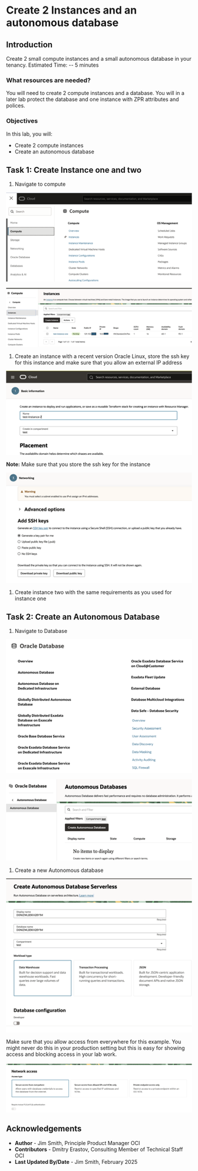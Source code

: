 # Create 2 Instances and an autonomous database

## Introduction

Create 2 small compute instances and a small autonomous database in your tenancy.
Estimated Time: -- 5 minutes

### What resources are needed?

You will need to create 2 compute instances and a database. You will in a later lab protect the database and one instance with ZPR attributes and polices.

### Objectives

In this lab, you will:

* Create 2 compute instances
* Create an autonomous database

## Task 1: Create Instance one and two

1. Navigate to compute

 ![Image alt text](images/nav-compute.png)

 ![Image alt text](images/compute.png)

1. Create an instance with a recent version Oracle Linux, store the ssh key for this instance and make sure that you allow an external IP address

  ![Image alt text](images/create-compute.png)

  **Note:** Make sure that you store the ssh key for the instance

  ![Image alt text](images/compute-ssh.png)

1. Create instance two with the same requirements as you used for instance one

## Task 2: Create an Autonomous Database

1. Navigate to Database

  ![Image alt text](images/nav-db.png)

  ![Image alt text](images/auto-db.png)

1. Create a new Autonomous database

  ![Image alt text](images/auto-db-create.png)

  Make sure that you allow access from everywhere for this example. You might never do this in your production setting but this is easy for showing access and blocking access in your lab work.

  ![Image alt text](images/auto-db-access.png)

## Acknowledgements

- **Author** - Jim Smith, Principle Product Manager OCI
- **Contributors** - Dmitry Erastov, Consulting Member of Technical Staff OCI
- **Last Updated By/Date** - Jim Smith, February 2025
